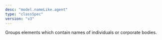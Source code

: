 ```yaml
---
desc: "model.nameLike.agent"
type: "classSpec"
version: "v3"
---
```


Groups elements which contain names of individuals or corporate bodies.